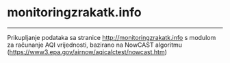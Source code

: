 # monitoringzrakatk.info
___
Prikupljanje podataka sa stranice http://monitoringzrakatk.info s modulom za računanje AQI vrijednosti, bazirano na NowCAST algoritmu (https://www3.epa.gov/airnow/aqicalctest/nowcast.htm)
